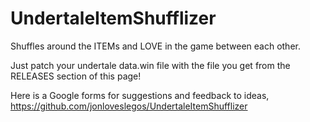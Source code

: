 # UndertaleItemShufflizer
Shuffles around the ITEMs and LOVE in the game between each other.

Just patch your undertale data.win file with the file you get from the RELEASES section of this page!

Here is a Google forms for suggestions and feedback to ideas, https://github.com/jonloveslegos/UndertaleItemShufflizer

